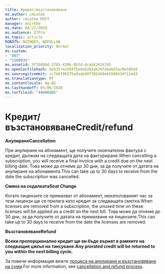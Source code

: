 ```yaml
---
title: Кредит/възстановяване
ms.author: cmcatee
author: cmcatee-MSFT
manager: mnirkhe
ms.date: 04/21/2020
ms.audience: ITPro
ms.topic: article
ROBOTS: NOINDEX, NOFOLLOW
localization_priority: Normal
ms.custom:
- "897"
- "1500035"
ms.assetid: 5f76890d-3f85-430b-95fd-dcab42624745
ms.openlocfilehash: beb3574cb94f5ede8282ab29feba6d3ac0e589a9
ms.sourcegitcommit: cc7b6f00275adaab90f702d48e65500434f11e83
ms.translationtype: MT
ms.contentlocale: bg-BG
ms.lasthandoff: 05/06/2020
ms.locfileid: "44086805"
---
```

# <a name="creditrefund"></a><span data-ttu-id="e7086-102">Кредит/възстановяване</span><span class="sxs-lookup"><span data-stu-id="e7086-102">Credit/refund</span></span>

<span data-ttu-id="e7086-103">**Анулиране**</span><span class="sxs-lookup"><span data-stu-id="e7086-103">**Cancellation**</span></span>
  
<span data-ttu-id="e7086-104">При анулиране на абонамент, ще получите окончателна фактура с кредит, дължим на следващата дата на фактуриране.</span><span class="sxs-lookup"><span data-stu-id="e7086-104">When cancelling a subscription, you will receive a final invoice with a credit due on the next billing date.</span></span> <span data-ttu-id="e7086-105">Това може да отнеме до 30 дни, за да получите от датата на анулиране на абонамента.</span><span class="sxs-lookup"><span data-stu-id="e7086-105">This can take up to 30 days to receive from the date the subscription was cancelled.</span></span>
  
<span data-ttu-id="e7086-106">**Смяна на седалката**</span><span class="sxs-lookup"><span data-stu-id="e7086-106">**Seat Change**</span></span>
  
<span data-ttu-id="e7086-107">Когато лицензите се премахват от абонамент, неизползваният час за тези лицензи ще се прилага като кредит за следващата сметка.</span><span class="sxs-lookup"><span data-stu-id="e7086-107">When licenses are removed from a subscription, the unused time on these licenses will be applied as a credit on the next bill.</span></span> <span data-ttu-id="e7086-108">Това може да отнеме до 30 дни, за да получите от датата на премахване на лицензите.</span><span class="sxs-lookup"><span data-stu-id="e7086-108">This can take up to 30 days to receive from the date the licenses are removed.</span></span>

<span data-ttu-id="e7086-109">**Възстановяване**</span><span class="sxs-lookup"><span data-stu-id="e7086-109">**Refund**</span></span>

<span data-ttu-id="e7086-110">**Всеки пропорционално кредит ще ви бъде върнат в рамките на следващия цикъл на таксуване.**</span><span class="sxs-lookup"><span data-stu-id="e7086-110">**Any prorated credit will be returned to you within the next billing cycle.**</span></span>

<span data-ttu-id="e7086-111">За повече информация вижте [процеса на анулиране и възстановяване на суми](https://docs.microsoft.com/microsoft-365/commerce/subscriptions/cancel-your-subscription?view=o365-worldwide).</span><span class="sxs-lookup"><span data-stu-id="e7086-111">For more information, see [cancellation and refund process](https://docs.microsoft.com/microsoft-365/commerce/subscriptions/cancel-your-subscription?view=o365-worldwide).</span></span> 
